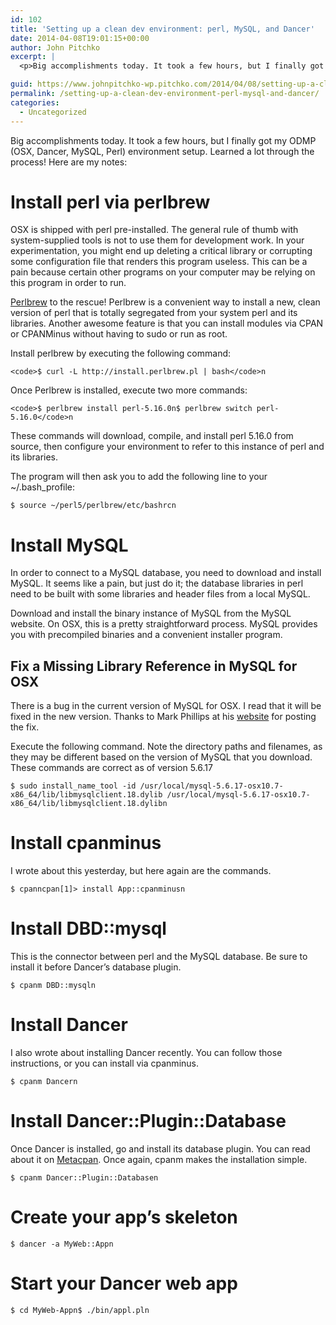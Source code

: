 ```yaml
---
id: 102
title: 'Setting up a clean dev environment: perl, MySQL, and Dancer'
date: 2014-04-08T19:01:15+00:00
author: John Pitchko
excerpt: |
  <p>Big accomplishments today. It took a few hours, but I finally got my ODMP (OSX, Dancer, MySQL, Perl) environment setup. Learned a lot through the process! Here are my notes:</p>

guid: https://www.johnpitchko-wp.pitchko.com/2014/04/08/setting-up-a-clean-dev-environment-perl-mysql-and-dancer/
permalink: /setting-up-a-clean-dev-environment-perl-mysql-and-dancer/
categories:
  - Uncategorized
---
```

<p>Big accomplishments today. It took a few hours, but I finally got my ODMP (OSX, Dancer, MySQL, Perl) environment setup. Learned a lot through the process! Here are my notes:</p>

<h1 id="install-perl-via-perlbrew">Install perl via perlbrew</h1>

<p>OSX is shipped with perl pre-installed. The general rule of thumb with system-supplied tools is not to use them for development work. In your experimentation, you might end up deleting a critical library or corrupting some configuration file that renders this program useless. This can be a pain because certain other programs on your computer may be relying on this program in order to run.</p>

<p><a href="http://perlbrew.pl/">Perlbrew</a> to the rescue! Perlbrew is a convenient way to install a new, clean version of perl that is totally segregated from your system perl and its libraries. Another awesome feature is that you can install modules via CPAN or CPANMinus without having to sudo or run as root.</p>

<p>Install perlbrew by executing the following command:</p>

<div class="highlighter-rouge">
<div class="highlight">
<pre class="highlight"><code>&lt;code&gt;$ curl -L http://install.perlbrew.pl | bash&lt;/code&gt;n</code></pre>
</div>
</div>

<p>Once Perlbrew is installed, execute two more commands:</p>

<div class="highlighter-rouge">
<div class="highlight">
<pre class="highlight"><code>&lt;code&gt;$ perlbrew install perl-5.16.0n$ perlbrew switch perl-5.16.0&lt;/code&gt;n</code></pre>
</div>
</div>

<p>These commands will download, compile, and install perl 5.16.0 from source, then configure your environment to refer to this instance of perl and its libraries.</p>

<p>The program will then ask you to add the following line to your ~/.bash_profile:</p>

<div class="highlighter-rouge">
<div class="highlight">
<pre class="highlight"><code>$ source ~/perl5/perlbrew/etc/bashrcn</code></pre>
</div>
</div>

<h1 id="install-mysql">Install MySQL</h1>

<p>In order to connect to a MySQL database, you need to download and install MySQL. It seems like a pain, but just do it; the database libraries in perl need to be built with some libraries and header files from a local MySQL.</p>

<p>Download and install the binary instance of MySQL from the MySQL website. On OSX, this is a pretty straightforward process. MySQL provides you with precompiled binaries and a convenient installer program.</p>

<h2 id="fix-a-missing-library-reference-in-mysql-for-osx">Fix a Missing Library Reference in MySQL for OSX</h2>

<p>There is a bug in the current version of MySQL for OSX. I read that it will be fixed in the new version. Thanks to Mark Phillips at his <a href="http://probably.co.uk/problems-installing-dbdmysql-on-os-x-snow-leopard.html">website</a> for posting the fix.</p>

<p>Execute the following command. Note the directory paths and filenames, as they may be different based on the version of MySQL that you download. These commands are correct as of version 5.6.17</p>

<div class="highlighter-rouge">
<div class="highlight">
<pre class="highlight"><code>$ sudo install_name_tool -id /usr/local/mysql-5.6.17-osx10.7-x86_64/lib/libmysqlclient.18.dylib /usr/local/mysql-5.6.17-osx10.7-x86_64/lib/libmysqlclient.18.dylibn</code></pre>
</div>
</div>

<h1 id="install-cpanminus">Install cpanminus</h1>

<p>I wrote about this yesterday, but here again are the commands.</p>

<div class="highlighter-rouge">
<div class="highlight">
<pre class="highlight"><code>$ cpanncpan[1]&gt; install App::cpanminusn</code></pre>
</div>
</div>

<h1 id="install-dbdmysql">Install DBD::mysql</h1>

<p>This is the connector between perl and the MySQL database. Be sure to install it before Dancer’s database plugin.</p>

<div class="highlighter-rouge">
<div class="highlight">
<pre class="highlight"><code>$ cpanm DBD::mysqln</code></pre>
</div>
</div>

<h1 id="install-dancer">Install Dancer</h1>

<p>I also wrote about installing Dancer recently. You can follow those instructions, or you can install via cpanminus.</p>

<div class="highlighter-rouge">
<div class="highlight">
<pre class="highlight"><code>$ cpanm Dancern</code></pre>
</div>
</div>

<h1 id="install-dancerplugindatabase">Install Dancer::Plugin::Database</h1>

<p>Once Dancer is installed, go and install its database plugin. You can read about it on <a href="https://metacpan.org/pod/Dancer::Plugin::Database">Metacpan</a>. Once again, cpanm makes the installation simple.</p>

<div class="highlighter-rouge">
<div class="highlight">
<pre class="highlight"><code>$ cpanm Dancer::Plugin::Databasen</code></pre>
</div>
</div>

<h1 id="create-your-apps-skeleton">Create your app’s skeleton</h1>

<div class="highlighter-rouge">
<div class="highlight">
<pre class="highlight"><code>$ dancer -a MyWeb::Appn</code></pre>
</div>
</div>

<h1 id="start-your-dancer-web-app">Start your Dancer web app</h1>

<div class="highlighter-rouge">
<div class="highlight">
<pre class="highlight"><code>$ cd MyWeb-Appn$ ./bin/appl.pln</code></pre>
</div>
</div>
